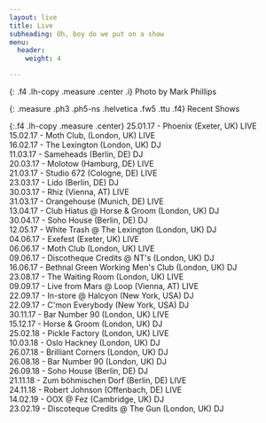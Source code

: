 ```yaml
---
layout: live
title: Live
subheading: Oh, boy do we put on a show
menu:
  header:
    weight: 4

---
```

{: .f4 .lh-copy .measure .center .i}
Photo by Mark Phillips

{: .measure .ph3 .ph5-ns .helvetica .fw5 .ttu .f4}
Recent Shows

{:.f4 .lh-copy .measure .center}
25.01.17 - Phoenix (Exeter, UK) LIVE  
15.02.17 - Moth Club, (London, UK) LIVE  
16.02.17 - The Lexington (London, UK) DJ  
11.03.17 - Sameheads (Berlin, DE) DJ  
20.03.17 - Molotow (Hamburg, DE) LIVE  
21.03.17 - Studio 672 (Cologne, DE) LIVE  
23.03.17 - Lido (Berlin, DE) DJ  
30.03.17 - Rhiz (Vienna, AT) LIVE  
31.03.17 - Orangehouse (Munich, DE) LIVE  
13.04.17 - Club Hiatus @ Horse & Groom (London, UK) DJ  
30.04.17 - Soho House (Berlin, DE) DJ  
12.05.17 - White Trash @ The Lexington (London, UK) DJ  
04.06.17 - Exefest (Exeter, UK) LIVE  
06.06.17 - Moth Club (London, UK) LIVE  
09.06.17 - Discotheque Credits @ NT's (London, UK) DJ  
16.06.17 - Bethnal Green Working Men's Club (London, UK) DJ  
23.08.17 - The Waiting Room (London, UK) LIVE  
09.09.17 - Live from Mars @ Loop (Vienna, AT) LIVE  
22.09.17 - In-store @ Halcyon (New York, USA) DJ  
22.09.17 - C'mon Everybody (New York, USA) DJ  
30.11.17 - Bar Number 90 (London, UK) LIVE  
15.12.17 - Horse & Groom (London, UK) DJ  
25.02.18 - Pickle Factory (London, UK) LIVE  
10.03.18 - Oslo Hackney (London, UK) DJ  
26.07.18 - Brilliant Corners (London, UK) DJ  
26.08.18 - Bar Number 90 (London, UK) DJ  
26.09.18 - Soho House (Berlin, DE) DJ  
21.11.18 - Zum böhmischen Dorf (Berlin, DE) LIVE  
24.11.18 - Robert Johnson (Offenbach, DE) LIVE  
14.02.19 - OOX @ Fez (Cambridge, UK) DJ  
23.02.19 - Discoteque Credits @ The Gun (London, UK) DJ  